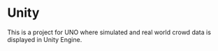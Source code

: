 # Unity
This is a project for UNO where simulated and real world crowd data is displayed in Unity Engine.
